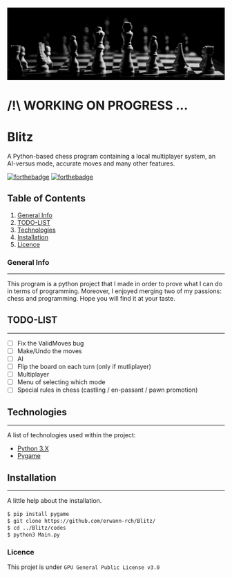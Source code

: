 ![Banner](https://github.com/erwann-rch/Blitz/blob/main/banner.jpg)

# /!\ WORKING ON PROGRESS ...

# Blitz

A Python-based chess program containing a local multiplayer system, an AI-versus mode, accurate moves and many other features.

[![forthebadge](http://forthebadge.com/images/badges/built-with-love.svg)](http://forthebadge.com)  [![forthebadge](http://forthebadge.com/images/badges/powered-by-electricity.svg)](http://forthebadge.com)

## Table of Contents

1. [General Info](#general-info)
2. [TODO-LIST](#todo-list)
3. [Technologies](#technologies)
4. [Installation](#installation)
5. [Licence](#licence)

### General Info
***
This program is a python project that I made in order to prove what I can do in terms of programming.
Moreover, I enjoyed merging two of my passions: chess and programming. Hope you will find it at your taste.

## TODO-LIST 
***
- [ ] Fix the ValidMoves bug
- [ ] Make/Undo the moves
- [ ] AI
- [ ] Flip the board on each turn (only if mutliplayer)
- [ ] Multiplayer
- [ ] Menu of selecting which mode
- [ ] Special rules in chess (castling / en-passant / pawn promotion)

## Technologies
***
A list of technologies used within the project:
* [Python 3.X](https://www.python.org) 
* [Pygame](https://www.pygame.org/docs/)

## Installation
***
A little help about the installation. 
```
$ pip install pygame
$ git clone https://github.com/erwann-rch/Blitz/
$ cd ../Blitz/codes
$ python3 Main.py
```

### Licence

This projet is under ```GPU General Public License v3.0```

